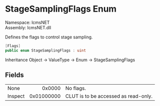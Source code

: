 # StageSamplingFlags Enum

Namespace: lcmsNET  
Assembly: lcmsNET.dll

Defines the flags to control stage sampling.

```csharp
[Flags]
public enum StageSamplingFlags : uint
```

Inheritance Object → ValueType → Enum → StageSamplingFlags

## Fields

| | | |
| ---- | ----:| ---- |
| None    | 0x0000     | No flags. |
| Inspect | 0x01000000 | CLUT is to be accessed as read-only. |
